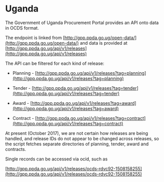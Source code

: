 Uganda
======

The Government of Uganda Procurement Portal provides an API onto data in OCDS format.

The endpoint is linked from [http://gpp.ppda.go.ug/open-data/](http://gpp.ppda.go.ug/open-data/) and data is provided at [http://gpp.ppda.go.ug/api/v1/releases](http://gpp.ppda.go.ug/api/v1/releases)

The API can be filtered for each kind of release:

* Planning - [http://gpp.ppda.go.ug/api/v1/releases?tag=planning](http://gpp.ppda.go.ug/api/v1/releases?tag=planning)

* Tender - [http://gpp.ppda.go.ug/api/v1/releases?tag=tender](http://gpp.ppda.go.ug/api/v1/releases?tag=tender)

* Award - [http://gpp.ppda.go.ug/api/v1/releases?tag=award](http://gpp.ppda.go.ug/api/v1/releases?tag=award)

* Contract - [http://gpp.ppda.go.ug/api/v1/releases?tag=contract](http://gpp.ppda.go.ug/api/v1/releases?tag=contract)

At present (October 2017), we are not certain how releases are being handled, and release IDs do not appear to be changed across releases, so the script fetches separate directories of planning, tender, award and contracts.

Single records can be accessed via ocid, such as 

[http://gpp.ppda.go.ug/api/v1/releases/ocds-rdvc92-1508158255](http://gpp.ppda.go.ug/api/v1/releases/ocds-rdvc92-1508158255)


